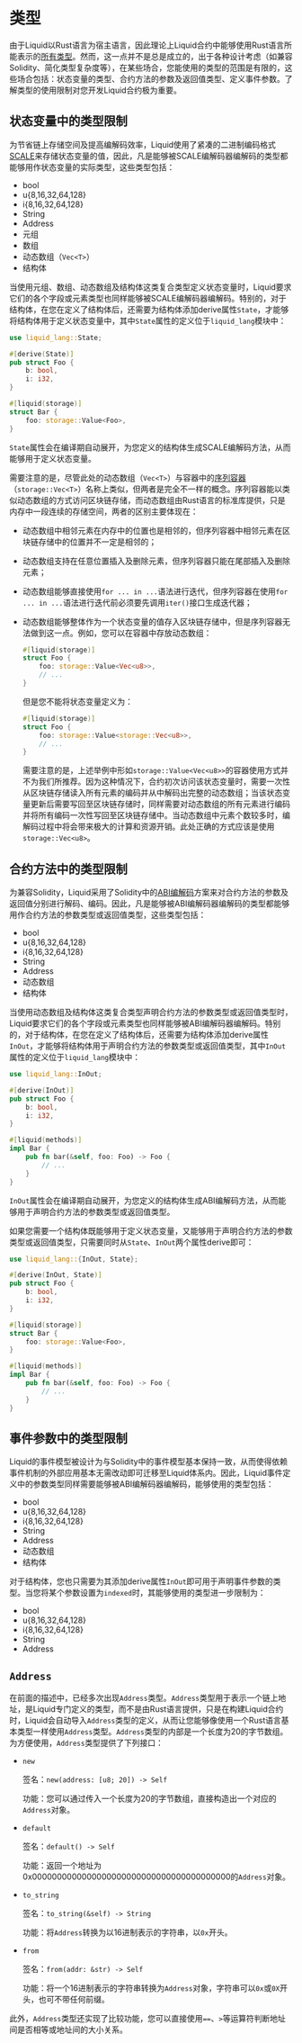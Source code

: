 # 类型

由于Liquid以Rust语言为宿主语言，因此理论上Liquid合约中能够使用Rust语言所能表示的[所有类型](https://doc.rust-lang.org/book/ch03-02-data-types.html)。然而，这一点并不是总是成立的，出于各种设计考虑（如兼容Solidity、简化类型复杂度等），在某些场合，您能使用的类型的范围是有限的，这些场合包括：状态变量的类型、合约方法的参数及返回值类型、定义事件参数。了解类型的使用限制对您开发Liquid合约极为重要。

## 状态变量中的类型限制

为节省链上存储空间及提高编解码效率，Liquid使用了紧凑的二进制编码格式[SCALE](https://substrate.dev/docs/en/knowledgebase/advanced/codec)来存储状态变量的值，因此，凡是能够被SCALE编解码器编解码的类型都能够用作状态变量的实际类型，这些类型包括：

- bool
- u{8,16,32,64,128}
- i{8,16,32,64,128}
- String
- Address
- 元组
- 数组
- 动态数组（`Vec<T>`）
- 结构体

当使用元组、数组、动态数组及结构体这类复合类型定义状态变量时，Liquid要求它们的各个字段或元素类型也同样能够被SCALE编解码器编解码。特别的，对于结构体，在您在定义了结构体后，还需要为结构体添加derive属性`State`，才能够将结构体用于定义状态变量中，其中`State`属性的定义位于`liquid_lang`模块中：

```rust
use liquid_lang::State;

#[derive(State)]
pub struct Foo {
    b: bool,
    i: i32,
}

#[liquid(storage)]
struct Bar {
    foo: storage::Value<Foo>,
}
```

`State`属性会在编译期自动展开，为您定义的结构体生成SCALE编解码方法，从而能够用于定义状态变量。

需要注意的是，尽管此处的动态数组（`Vec<T>`）与容器中的[序列容器](./state.html#序列容器)（`storage::Vec<T>`）名称上类似，但两者是完全不一样的概念。序列容器能以类似动态数组的方式访问区块链存储，而动态数组由Rust语言的标准库提供，只是内存中一段连续的存储空间，两者的区别主要体现在：

- 动态数组中相邻元素在内存中的位置也是相邻的，但序列容器中相邻元素在区块链存储中的位置并不一定是相邻的；
- 动态数组支持在任意位置插入及删除元素，但序列容器只能在尾部插入及删除元素；
- 动态数组能够直接使用`for ... in ...`语法进行迭代，但序列容器在使用`for ... in ...`语法进行迭代前必须要先调用`iter()`接口生成迭代器；
- 动态数组能够整体作为一个状态变量的值存入区块链存储中，但是序列容器无法做到这一点。例如，您可以在容器中存放动态数组：

    ```rust
    #[liquid(storage)]
    struct Foo {
        foo: storage::Value<Vec<u8>>,
        // ...
    }
    ```

    但是您不能将状态变量定义为：

    ```rust
    #[liquid(storage)]
    struct Foo {
        foo: storage::Value<storage::Vec<u8>>,
        // ...
    }
    ```

    需要注意的是，上述举例中形如`storage::Value<Vec<u8>>`的容器使用方式并不为我们所推荐。因为这种情况下，合约初次访问该状态变量时，需要一次性从区块链存储读入所有元素的编码并从中解码出完整的动态数组；当该状态变量更新后需要写回至区块链存储时，同样需要对动态数组的所有元素进行编码并将所有编码一次性写回至区块链存储中。当动态数组中元素个数较多时，编解码过程中将会带来极大的计算和资源开销。此处正确的方式应该是使用`storage::Vec<u8>`。

## 合约方法中的类型限制

为兼容Solidity，Liquid采用了Solidity中的[ABI编解码](https://solidity.readthedocs.io/en/v0.7.1/abi-spec.html#formal-specification-of-the-encoding)方案来对合约方法的参数及返回值分别进行解码、编码。因此，凡是能够被ABI编解码器编解码的类型都能够用作合约方法的参数类型或返回值类型，这些类型包括：

- bool
- u{8,16,32,64,128}
- i{8,16,32,64,128}
- String
- Address
- 动态数组
- 结构体

当使用动态数组及结构体这类复合类型声明合约方法的参数类型或返回值类型时，Liquid要求它们的各个字段或元素类型也同样能够被ABI编解码器编解码。特别的，对于结构体，在您在定义了结构体后，还需要为结构体添加derive属性`InOut`，才能够将结构体用于声明合约方法的参数类型或返回值类型，其中`InOut`属性的定义位于`liquid_lang`模块中：

```rust
use liquid_lang::InOut;

#[derive(InOut)]
pub struct Foo {
    b: bool,
    i: i32,
}

#[liquid(methods)]
impl Bar {
    pub fn bar(&self, foo: Foo) -> Foo {
        // ...
    }
}
```

`InOut`属性会在编译期自动展开，为您定义的结构体生成ABI编解码方法，从而能够用于声明合约方法的参数类型或返回值类型。

如果您需要一个结构体既能够用于定义状态变量，又能够用于声明合约方法的参数类型或返回值类型，只需要同时从`State`、`InOut`两个属性derive即可：

```rust
use liquid_lang::{InOut, State};

#[derive(InOut, State)]
pub struct Foo {
    b: bool,
    i: i32,
}

#[liquid(storage)]
struct Bar {
    foo: storage::Value<Foo>,
}

#[liquid(methods)]
impl Bar {
    pub fn bar(&self, foo: Foo) -> Foo {
        // ...
    }
}
```

## 事件参数中的类型限制

Liquid的事件模型被设计为与Solidity中的事件模型基本保持一致，从而使得依赖事件机制的外部应用基本无需改动即可迁移至Liquid体系内。因此，Liquid事件定义中的参数类型同样需要能够被ABI编解码器编解码，能够使用的类型包括：

- bool
- u{8,16,32,64,128}
- i{8,16,32,64,128}
- String
- Address
- 动态数组
- 结构体

对于结构体，您也只需要为其添加derive属性`InOut`即可用于声明事件参数的类型。当您将某个参数设置为`indexed`时，其能够使用的类型进一步限制为：

- bool
- u{8,16,32,64,128}
- i{8,16,32,64,128}
- String
- Address

## `Address`

在前面的描述中，已经多次出现`Address`类型。`Address`类型用于表示一个链上地址，是Liquid专门定义的类型，而不是由Rust语言提供，只是在构建Liquid合约时，Liquid会自动导入`Address`类型的定义，从而让您能够像使用一个Rust语言基本类型一样使用`Address`类型。`Address`类型的内部是一个长度为20的字节数组。为方便使用，`Address`类型提供了下列接口：

- `new`

  签名：`new(address: [u8; 20]) -> Self`

  功能：您可以通过传入一个长度为20的字节数组，直接构造出一个对应的`Address`对象。

- `default`

  签名：`default() -> Self`

  功能：返回一个地址为0x0000000000000000000000000000000000000000的`Address`对象。

- `to_string`

  签名：`to_string(&self) -> String`

  功能：将`Address`转换为以16进制表示的字符串，以`0x`开头。

- `from`

  签名：`from(addr: &str) -> Self`

  功能：将一个16进制表示的字符串转换为`Address`对象，字符串可以`0x`或`0X`开头，也可不带任何前缀。

此外，`Address`类型还实现了比较功能，您可以直接使用`==`、`>`等运算符判断地址间是否相等或地址间的大小关系。
